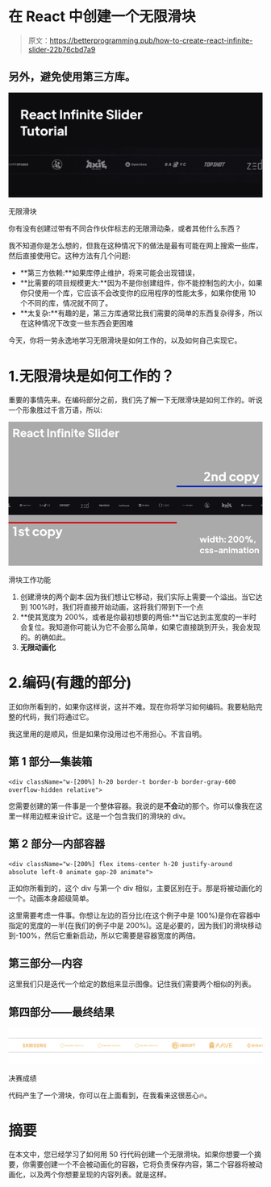 # 在 React 中创建一个无限滑块

> 原文：<https://betterprogramming.pub/how-to-create-react-infinite-slider-22b76cbd7a9>

## 另外，避免使用第三方库。

![](img/ff5ef85a6ce0cf0f76620cec24f7183a.png)

无限滑块

你有没有创建过带有不同合作伙伴标志的无限滑动条，或者其他什么东西？

我不知道你是怎么想的，但我在这种情况下的做法是最有可能在网上搜索一些库，然后直接使用它。这种方法有几个问题:

*   **第三方依赖:**如果库停止维护，将来可能会出现错误，
*   **比需要的项目规模更大:**因为不是你创建组件，你不能控制包的大小，如果你只使用一个库，它应该不会改变你的应用程序的性能太多，如果你使用 10 个不同的库，情况就不同了。
*   **太复杂:**有趣的是，第三方库通常比我们需要的简单的东西复杂得多，所以在这种情况下改变一些东西会更困难

今天，你将一劳永逸地学习无限滑块是如何工作的，以及如何自己实现它。

# 1.无限滑块是如何工作的？

重要的事情先来。在编码部分之前，我们先了解一下无限滑块是如何工作的。听说一个形象胜过千言万语，所以:

![](img/5b3a75a7a9ff91d427954ea90a90e589.png)

滑块工作功能

1.  创建滑块的两个副本:因为我们想让它移动，我们实际上需要一个溢出。当它达到 100%时，我们将直接开始动画，这将我们带到下一个点
2.  **使其宽度为 200%，或者是你最初想要的两倍:**当它达到主宽度的一半时会复位。我知道你可能认为它不会那么简单，如果它直接跳到开头，我会发现的。的确如此。
3.  **无限动画化**

# 2.编码(有趣的部分)

正如你所看到的，如果你这样说，这并不难。现在你将学习如何编码。我要粘贴完整的代码，我们将通过它。

我这里用的是顺风，但是如果你没用过也不用担心。不言自明。

## **第 1 部分—集装箱**

```
<div className="w-[200%] h-20 border-t border-b border-gray-600 overflow-hidden relative">
```

您需要创建的第一件事是一个整体容器。我说的是**不会**动的那个。你可以像我在这里一样用边框来设计它。这是一个包含我们的滑块的 div。

## **第 2 部分—内部容器**

```
<div className="w-[200%] flex items-center h-20 justify-around absolute left-0 animate gap-20 animate">
```

正如你所看到的，这个 div 与第一个 div 相似，主要区别在于。那是将被动画化的一个。动画本身超级简单。

这里需要考虑一件事。你想让左边的百分比(在这个例子中是 100%)是你在容器中指定的宽度的一半(在我们的例子中是 200%)。这是必要的，因为我们的滑块移动到-100%，然后它重新启动，所以它需要是容器宽度的两倍。

## **第三部分—内容**

这里我们只是迭代一个给定的数组来显示图像。记住我们需要两个相似的列表。

## **第四部分——最终结果**

![](img/268a068245277c7950a3560c18dd5600.png)

决赛成绩

代码产生了一个滑块，你可以在上面看到，在我看来这很恶心🔥。

# 摘要

在本文中，您已经学习了如何用 50 行代码创建一个无限滑块。如果你想要一个摘要，你需要创建一个不会被动画化的容器，它将负责保存内容，第二个容器将被动画化，以及两个你想要呈现的内容列表。就是这样。
